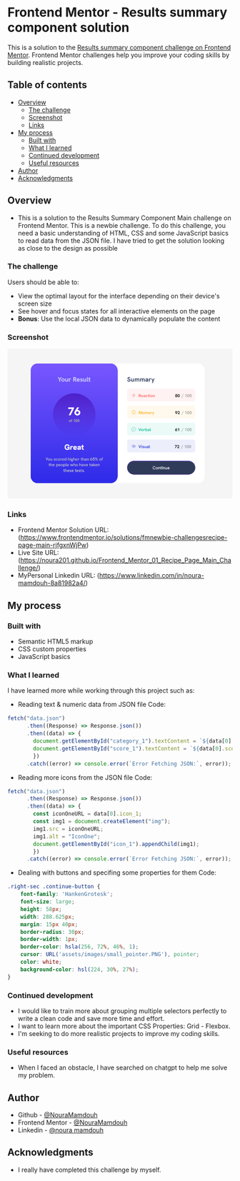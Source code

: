 # Frontend Mentor - Results summary component solution

This is a solution to the [Results summary component challenge on Frontend Mentor](https://www.frontendmentor.io/challenges/results-summary-component-CE_K6s0maV). Frontend Mentor challenges help you improve your coding skills by building realistic projects. 

## Table of contents

- [Overview](#overview)
  - [The challenge](#the-challenge)
  - [Screenshot](#screenshot)
  - [Links](#links)
- [My process](#my-process)
  - [Built with](#built-with)
  - [What I learned](#what-i-learned)
  - [Continued development](#continued-development)
  - [Useful resources](#useful-resources)
- [Author](#author)
- [Acknowledgments](#acknowledgments)

## Overview
- This is a solution to the Results Summary Component Main challenge on Frontend Mentor. This is a newbie challenge. To do this challenge, you need a basic understanding of HTML, CSS and some JavaScript basics to read data from the JSON file. I have tried to get the solution looking as close to the design as possible

### The challenge

Users should be able to:

- View the optimal layout for the interface depending on their device's screen size
- See hover and focus states for all interactive elements on the page
- **Bonus**: Use the local JSON data to dynamically populate the content

### Screenshot

![](./solution-screenshot.png)

### Links

- Frontend Mentor Solution URL: (https://www.frontendmentor.io/solutions/fmnewbie-challengesrecipe-page-main-rjfgxnWjPw)
- Live Site URL: (https://noura201.github.io/Frontend_Mentor_01_Recipe_Page_Main_Challenge/)
- MyPersonal Linkedin URL: (https://www.linkedin.com/in/noura-mamdouh-8a81982a4/)

## My process

### Built with

- Semantic HTML5 markup
- CSS custom properties
- JavaScript basics

### What I learned

I have learned more while working through this project such as:

- Reading text & numeric data from JSON file
  Code:

```javascript
fetch("data.json")
      .then((Response) => Response.json())
      .then((data) => {
        document.getElementById("category_1").textContent = `${data[0].category_1}`;
        document.getElementById("score_1").textContent = `${data[0].score_1}`;
        })
      .catch((error) => console.error(`Error Fetching JSON:`, error));
```

- Reading more icons from the JSON file
  Code:

```javascript
fetch("data.json")
      .then((Response) => Response.json())
      .then((data) => {
        const iconOneURL = data[0].icon_1;
        const img1 = document.createElement("img");
        img1.src = iconOneURL;
        img1.alt = "IconOne";
        document.getElementById("icon_1").appendChild(img1);
        })
      .catch((error) => console.error(`Error Fetching JSON:`, error));
```

- Dealing with buttons and specifing some properties for them
  Code:

```css
.right-sec .continue-button {
    font-family: 'HankenGrotesk';
    font-size: large;
    height: 58px;
    width: 288.625px;
    margin: 15px 40px;
    border-radius: 30px;
    border-width: 1px;
    border-color: hsla(256, 72%, 46%, 1); 
    cursor: URL('assets/images/small_pointer.PNG'), pointer;
    color: white;
    background-color: hsl(224, 30%, 27%);
}
```

### Continued development

- I would like to train more about grouping multiple selectors perfectly to write a clean code and save more time and effort.
- I want to learn more about the important CSS Properties: Grid - Flexbox.
- I'm seeking to do more realistic projects to improve my coding skills.

### Useful resources

- When I faced an obstacle, I have searched on chatgpt to help me solve my problem.

## Author

- Github - [@NouraMamdouh](https://github.com/Noura201)
- Frontend Mentor - [@NouraMamdouh](https://www.frontendmentor.io/profile/Noura201)
- Linkedin - [@noura mamdouh](https://www.linkedin.com/in/noura-mamdouh-8a81982a4/)

## Acknowledgments

- I really have completed this challenge by myself.
